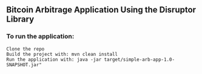 ## Bitcoin Arbitrage Application Using the Disruptor Library

### To run the application:

    Clone the repo  
    Build the project with: mvn clean install
    Run the application with: java -jar target/simple-arb-app-1.0-SNAPSHOT.jar"
